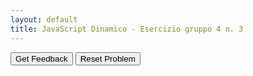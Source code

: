 ```yaml
---
layout: default
title: JavaScript Dinamico - Esercizio gruppo 4 n. 3
---
```


<div id="jsDinamico_esgroup4_3-sortableTrash" class="sortable-code"></div> 
<div id="jsDinamico_esgroup4_3-sortable" class="sortable-code"></div> 
<div style="clear:both;"></div> 
<p> 
    <input id="jsDinamico_esgroup4_3-feedbackLink" value="Get Feedback" type="button" /> 
    <input id="jsDinamico_esgroup4_3-newInstanceLink" value="Reset Problem" type="button" /> 
</p> 
<script type="text/javascript"> 
(function(){
  var initial = "let immagine = document.createElement(&quot;img&quot;);\n" +
    "immagine.src = &quot;https://example.com/immagine.jpg&quot;;\n" +
    "immagine.alt = &quot;Descrizione dell&#039;immagine&quot;;\n" +
    "document.body.appendChild(immagine);\n" +
    "let altezza = 100 * 2; #distractor\n" +
    "for (let i = 0; i &lt; 3; i++) { #distractor\n" +
    "  let num = i + 10; #distractor\n" +
    "  console.log(&quot;Contatore &quot;, num); #distractor\n" +
    "} #distractor";
  var parsonsPuzzle = new ParsonsWidget({
    "sortableId": "jsDinamico_esgroup4_3-sortable",
    "max_wrong_lines": 10,
    "grader": ParsonsWidget._graders.LineBasedGrader,
    "exec_limit": 2500,
    "can_indent": true,
    "x_indent": 50,
    "lang": "en",
    "show_feedback": true,
    "trashId": "jsDinamico_esgroup4_3-sortableTrash"
  });
  parsonsPuzzle.init(initial);
  parsonsPuzzle.shuffleLines();
  $("#jsDinamico_esgroup4_3-newInstanceLink").click(function(event){ 
      event.preventDefault(); 
      parsonsPuzzle.shuffleLines(); 
  }); 
  $("#jsDinamico_esgroup4_3-feedbackLink").click(function(event){ 
      event.preventDefault(); 
      parsonsPuzzle.getFeedback(); 
  }); 
})(); 
</script>